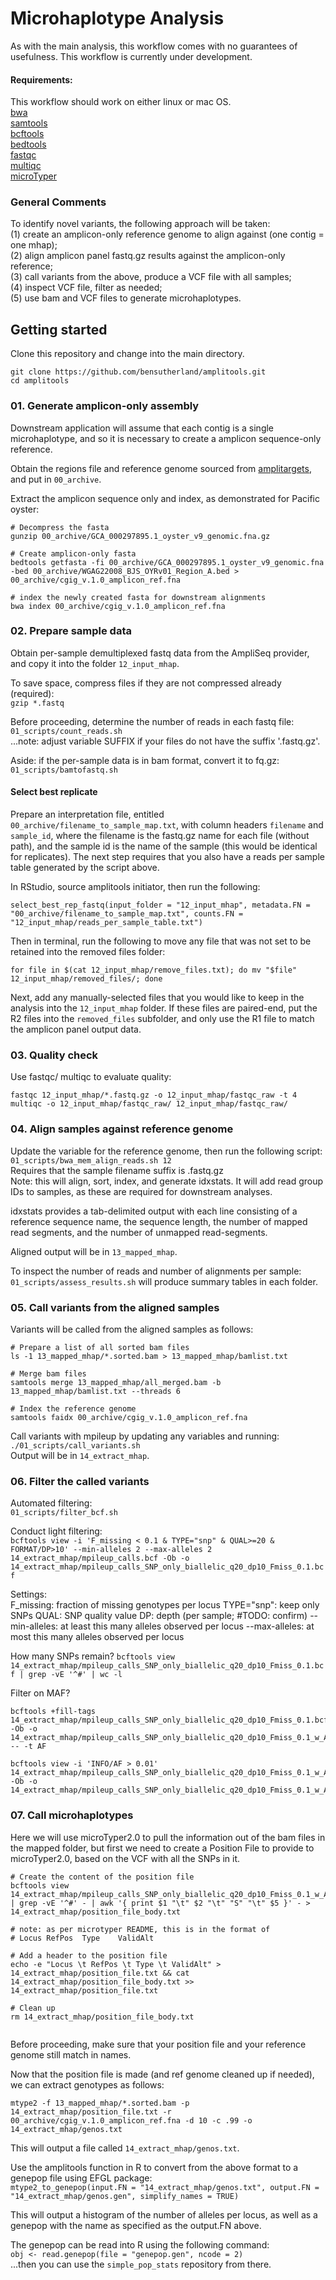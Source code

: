 # Microhaplotype Analysis
As with the main analysis, this workflow comes with no guarantees of usefulness. This workflow is currently under development.       

#### Requirements: ####
This workflow should work on either linux or mac OS.      
[bwa](https://github.com/lh3/bwa)       
[samtools](https://samtools.sourceforge.net)      
[bcftools](https://samtools.github.io/bcftools/bcftools.html)       
[bedtools](https://bedtools.readthedocs.io/en/latest/)        
[fastqc](https://www.bioinformatics.babraham.ac.uk/projects/fastqc/)      
[multiqc](https://multiqc.info)    
[microTyper](https://github.com/delomast/microTyper)      


### General Comments ###
To identify novel variants, the following approach will be taken:      
(1) create an amplicon-only reference genome to align against (one contig = one mhap);      
(2) align amplicon panel fastq.gz results against the amplicon-only reference;       
(3) call variants from the above, produce a VCF file with all samples;       
(4) inspect VCF file, filter as needed;      
(5) use bam and VCF files to generate microhaplotypes.      


## Getting started ##
Clone this repository and change into the main directory.      
```
git clone https://github.com/bensutherland/amplitools.git
cd amplitools

```

### 01. Generate amplicon-only assembly ###
Downstream application will assume that each contig is a single microhaplotype, and so it is necessary to create a amplicon sequence-only reference.      

Obtain the regions file and reference genome sourced from [amplitargets](https://github.com/bensutherland/amplitargets), and put in `00_archive`.     

Extract the amplicon sequence only and index, as demonstrated for Pacific oyster:     
```
# Decompress the fasta
gunzip 00_archive/GCA_000297895.1_oyster_v9_genomic.fna.gz      

# Create amplicon-only fasta  
bedtools getfasta -fi 00_archive/GCA_000297895.1_oyster_v9_genomic.fna -bed 00_archive/WGAG22008_BJS_OYRv01_Region_A.bed > 00_archive/cgig_v.1.0_amplicon_ref.fna

# index the newly created fasta for downstream alignments
bwa index 00_archive/cgig_v.1.0_amplicon_ref.fna

```       


### 02. Prepare sample data ###
Obtain per-sample demultiplexed fastq data from the AmpliSeq provider, and copy it into the folder `12_input_mhap`.         

To save space, compress files if they are not compressed already (required):     
`gzip *.fastq`    

Before proceeding, determine the number of reads in each fastq file:       
`01_scripts/count_reads.sh`       
...note: adjust variable SUFFIX if your files do not have the suffix '.fastq.gz'.       

Aside: if the per-sample data is in bam format, convert it to fq.gz:     
`01_scripts/bamtofastq.sh`      

#### Select best replicate
Prepare an interpretation file, entitled `00_archive/filename_to_sample_map.txt`, with column headers `filename` and `sample_id`, where the filename is the fastq.gz name for each file (without path), and the sample id is the name of the sample (this would be identical for replicates). The next step requires that you also have a reads per sample table generated by the script above.    

In RStudio, source amplitools initiator, then run the following:      
```
select_best_rep_fastq(input_folder = "12_input_mhap", metadata.FN = "00_archive/filename_to_sample_map.txt", counts.FN = "12_input_mhap/reads_per_sample_table.txt")         
```

Then in terminal, run the following to move any file that was not set to be retained into the removed files folder:     
```
for file in $(cat 12_input_mhap/remove_files.txt); do mv "$file" 12_input_mhap/removed_files/; done
```

Next, add any manually-selected files that you would like to keep in the analysis into the `12_input_mhap` folder. If these files are paired-end, put the R2 files into the `removed_files` subfolder, and only use the R1 file to match the amplicon panel output data.    


### 03. Quality check ###
Use fastqc/ multiqc to evaluate quality:      
```
fastqc 12_input_mhap/*.fastq.gz -o 12_input_mhap/fastqc_raw -t 4 
multiqc -o 12_input_mhap/fastqc_raw/ 12_input_mhap/fastqc_raw/    
``` 

### 04. Align samples against reference genome ### 
Update the variable for the reference genome, then run the following script:       
`01_scripts/bwa_mem_align_reads.sh 12`       
Requires that the sample filename suffix is .fastq.gz     
Note: this will align, sort, index, and generate idxstats. It will add read group IDs to samples, as these are required for downstream analyses.      

idxstats provides a tab-delimited output with each line consisting of a reference sequence name, the sequence length, the number of mapped read segments, and the number of unmapped read-segments.     

Aligned output will be in `13_mapped_mhap`.       

To inspect the number of reads and number of alignments per sample:    
`01_scripts/assess_results.sh` will produce summary tables in each folder.     


### 05. Call variants from the aligned samples ###
Variants will be called from the aligned samples as follows:      
```
# Prepare a list of all sorted bam files
ls -1 13_mapped_mhap/*.sorted.bam > 13_mapped_mhap/bamlist.txt

# Merge bam files
samtools merge 13_mapped_mhap/all_merged.bam -b 13_mapped_mhap/bamlist.txt --threads 6

# Index the reference genome
samtools faidx 00_archive/cgig_v.1.0_amplicon_ref.fna      

```

Call variants with mpileup by updating any variables and running:       
`./01_scripts/call_variants.sh`     
Output will be in `14_extract_mhap`.         


### 06. Filter the called variants ###
Automated filtering:     
`01_scripts/filter_bcf.sh`     


Conduct light filtering:     
`bcftools view -i 'F_missing < 0.1 & TYPE="snp" & QUAL>=20 & FORMAT/DP>10' --min-alleles 2 --max-alleles 2 14_extract_mhap/mpileup_calls.bcf -Ob -o 14_extract_mhap/mpileup_calls_SNP_only_biallelic_q20_dp10_Fmiss_0.1.bcf`

Settings:   
F_missing:      fraction of missing genotypes per locus
TYPE="snp":     keep only SNPs
QUAL:           SNP quality value
DP:             depth (per sample; #TODO: confirm)
--min-alleles:  at least this many alleles observed per locus
--max-alleles:  at most this many alleles observed per locus

How many SNPs remain? 
`bcftools view 14_extract_mhap/mpileup_calls_SNP_only_biallelic_q20_dp10_Fmiss_0.1.bcf | grep -vE '^#' | wc -l`      

Filter on MAF?     
```
bcftools +fill-tags 14_extract_mhap/mpileup_calls_SNP_only_biallelic_q20_dp10_Fmiss_0.1.bcf -Ob -o 14_extract_mhap/mpileup_calls_SNP_only_biallelic_q20_dp10_Fmiss_0.1_w_AF.bcf  -- -t AF

bcftools view -i 'INFO/AF > 0.01' 14_extract_mhap/mpileup_calls_SNP_only_biallelic_q20_dp10_Fmiss_0.1_w_AF.bcf -Ob -o 14_extract_mhap/mpileup_calls_SNP_only_biallelic_q20_dp10_Fmiss_0.1_w_AF_maf0.01.bcf
```



### 07. Call microhaplotypes ###
Here we will use microTyper2.0 to pull the information out of the bam files in the mapped folder, but first we need to create a Position File to provide to microTyper2.0, based on the VCF with all the SNPs in it.         

```
# Create the content of the position file
bcftools view 14_extract_mhap/mpileup_calls_SNP_only_biallelic_q20_dp10_Fmiss_0.1_w_AF_maf0.01.bcf | grep -vE '^#' - | awk '{ print $1 "\t" $2 "\t" "S" "\t" $5 }' - > 14_extract_mhap/position_file_body.txt

# note: as per microtyper README, this is in the format of 
# Locus	RefPos	Type	ValidAlt 

# Add a header to the position file
echo -e "Locus \t RefPos \t Type \t ValidAlt" > 14_extract_mhap/position_file.txt && cat 14_extract_mhap/position_file_body.txt >> 14_extract_mhap/position_file.txt

# Clean up
rm 14_extract_mhap/position_file_body.txt
 
```

Before proceeding, make sure that your position file and your reference genome still match in names.    


Now that the position file is made (and ref genome cleaned up if needed), we can extract genotypes as follows:     
```
mtype2 -f 13_mapped_mhap/*.sorted.bam -p 14_extract_mhap/position_file.txt -r 00_archive/cgig_v.1.0_amplicon_ref.fna -d 10 -c .99 -o 14_extract_mhap/genos.txt
```

This will output a file called `14_extract_mhap/genos.txt`.           

Use the amplitools function in R to convert from the above format to a genepop file using EFGL package:     
`mtype2_to_genepop(input.FN = "14_extract_mhap/genos.txt", output.FN = "14_extract_mhap/genos.gen", simplify_names = TRUE)`          

This will output a histogram of the number of alleles per locus, as well as a genepop with the name as specified as the output.FN above.      

The genepop can be read into R using the following command:     
`obj <- read.genepop(file = "genepop.gen", ncode = 2)`      
...then you can use the `simple_pop_stats` repository from there.     

